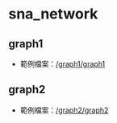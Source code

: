 # sna_network

## graph1
- 範例檔案：[/graph1/graph1](https://tsaijou.github.io/sna_network/graph1/graph1)

## graph2
- 範例檔案：[/graph2/graph2](https://tsaijou.github.io/sna_network/graph2/graph2)

